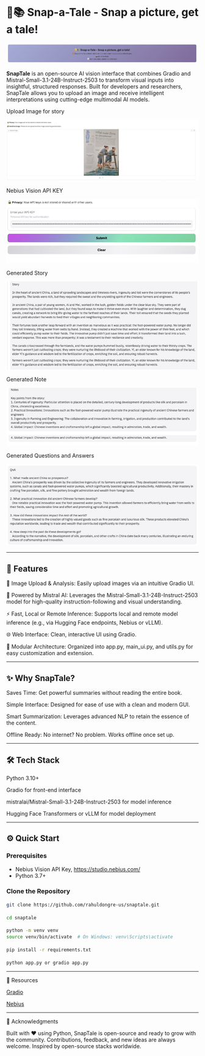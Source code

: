 # 🧒📚 Snap-a-Tale - Snap a picture, get a tale!

![Snapster](https://github.com/rahuldongre-us/snaptale/blob/main/assets/s1.jpg?raw=true) 

**SnapTale** is an open-source AI vision interface that combines Gradio and Mistral-Small-3.1-24B-Instruct-2503 to transform visual inputs into insightful, structured responses. Built for developers and researchers, SnapTale allows you to upload an image and receive intelligent interpretations using cutting-edge multimodal AI models.

Upload Image for story

![Upload Image ](https://github.com/rahuldongre-us/snaptale/blob/main/assets/s2.jpg?raw=true)

Nebius Vision API KEY

![Supply Nebius API KEY](https://github.com/rahuldongre-us/snaptale/blob/main/assets/s3.jpg?raw=true)

Generated Story

![Generated Story](https://github.com/rahuldongre-us/snaptale/blob/main/assets/s4.jpg?raw=true)

Generated Note

![Generated Note](https://github.com/rahuldongre-us/snaptale/blob/main/assets/s5.jpg?raw=true)

Generated Questions and Answers

![Generate QnA](https://github.com/rahuldongre-us/snaptale/blob/main/assets/s6.jpg?raw=true)

---

## 🚀 Features

📸 Image Upload & Analysis: Easily upload images via an intuitive Gradio UI.

🧠 Powered by Mistral AI: Leverages the Mistral-Small-3.1-24B-Instruct-2503 model for high-quality instruction-following and visual understanding.

⚡ Fast, Local or Remote Inference: Supports local and remote model inference (e.g., via Hugging Face endpoints, Nebius or vLLM).

🌐 Web Interface: Clean, interactive UI using Gradio.

🔧 Modular Architecture: Organized into app.py, main_ui.py, and utils.py for easy customization and extension.

--- 

## ✨ Why SnapTale?

Saves Time: Get powerful summaries without reading the entire book.

Simple Interface: Designed for ease of use with a clean and modern GUI.

Smart Summarization: Leverages advanced NLP to retain the essence of the content.

Offline Ready: No internet? No problem. Works offline once set up.

---

## 🛠️ Tech Stack

Python 3.10+

Gradio for front-end interface

mistralai/Mistral-Small-3.1-24B-Instruct-2503 for model inference

Hugging Face Transformers or vLLM for model deployment

---

## ⚙️ Quick Start

### Prerequisites

- Nebius Vision API Key, https://studio.nebius.com/
- Python 3.7+ 

### Clone the Repository

```bash
git clone https://github.com/rahuldongre-us/snaptale.git

cd snaptale

python -m venv venv
source venv/bin/activate  # On Windows: venv\Scripts\activate

pip install -r requirements.txt

python app.py or gradio app.py
```
---

🧠 Resources

[Gradio](https://www.gradio.app/) 

[Nebius](https://nebius.com/)

---

🙌 Acknowledgments

Built with ❤️ using Python, SnapTale is open-source and ready to grow with the community. Contributions, feedback, and new ideas are always welcome. 
Inspired by open-source stacks worldwide.
